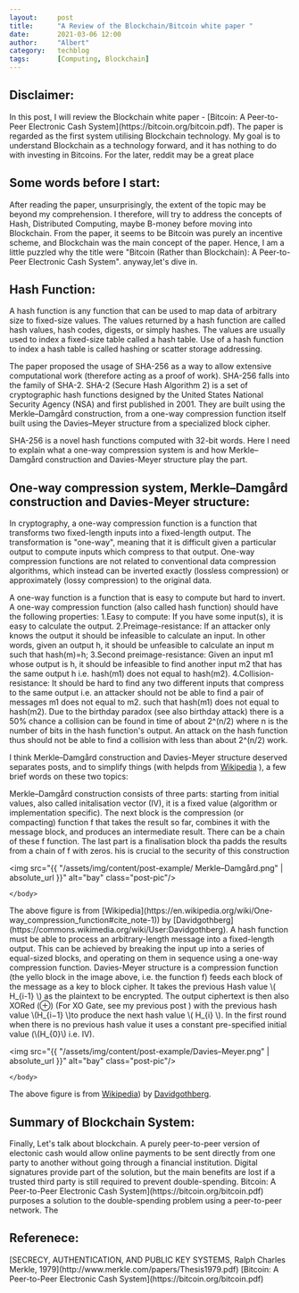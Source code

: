 ```yaml
---
layout:     post
title:      "A Review of the Blockchain/Bitcoin white paper "
date:       2021-03-06 12:00
author:     "Albert"
category:   techblog
tags:       [Computing, Blockchain] 
---
```


<html>
<head>
  <!-- Global site tag (gtag.js) - Google Analytics -->
<script async src="https://www.googletagmanager.com/gtag/js?id=G-QY6RDJK8PM"></script>
<script>
  window.dataLayer = window.dataLayer || [];
  function gtag(){dataLayer.push(arguments);}
  gtag('js', new Date());

  gtag('config', 'G-QY6RDJK8PM');
</script>
  <meta charset="utf-8">
  <meta name="viewport" content="width=device-width">
  <title>MathJax example</title>
  <script src="https://polyfill.io/v3/polyfill.min.js?features=es6"></script>
  <script id="MathJax-script" async
          src="https://cdn.jsdelivr.net/npm/mathjax@3/es5/tex-mml-chtml.js">
  </script>
</head>
<body>
 
</body>
</html>


 <h2 class="section-heading">Disclaimer:  </h2>
 In this post, I will review the Blockchain white paper - [Bitcoin: A Peer-to-Peer Electronic Cash System](https://bitcoin.org/bitcoin.pdf). The paper is regarded 
 as the first system utilising Blockchain technology. My goal is to understand Blockchain as a technology forward, and it has nothing to do with investing in Bitcoins. For the later, reddit may be a great place

 <h2 class="section-heading"> Some words before I start:  </h2>
 After reading the paper, unsurprisingly, the extent of the topic may be beyond my comprehension. I therefore, will try to address the concepts of Hash, Distributed Computing, maybe B-money before moving into Blockchain. From the paper, it seems to be Bitcoin was purely an incentive scheme, and Blockchain was the main concept of the paper. Hence, I am a little puzzled why the title were "Bitcoin (Rather than Blockchain): A Peer-to-Peer Electronic Cash System". anyway,let's dive in.
 
 <h2 class="section-heading"> Hash Function:  </h2>
 A hash function is any function that can be used to map data of arbitrary size to fixed-size values. The values returned by a hash function are called hash values, hash codes, digests, or simply hashes. The values are usually used to index a fixed-size table called a hash table. Use of a hash function to index a hash table is called hashing or scatter storage addressing.
 
The paper proposed the usage of SHA-256 as a way to allow extensive computational work (therefore acting as a proof of work). SHA-256 falls into the family of SHA-2. SHA-2 (Secure Hash Algorithm 2) is a set of cryptographic hash functions designed by the United States National Security Agency (NSA) and first published in 2001. They are built using the Merkle–Damgård construction, from a one-way compression function itself built using the Davies–Meyer structure from a specialized block cipher.

SHA-256 is a novel hash functions computed with 32-bit words. Here I need to explain what a one-way compression system is and how Merkle–Damgård construction and Davies-Meyer structure play the part. 


 <h2 class="section-heading"> One-way compression system, Merkle–Damgård construction and Davies-Meyer structure:  </h2>
In cryptography, a one-way compression function is a function that transforms two fixed-length inputs into a fixed-length output. The transformation is "one-way", meaning that it is difficult given a particular output to compute inputs which compress to that output. One-way compression functions are not related to conventional data compression algorithms, which instead can be inverted exactly (lossless compression) or approximately (lossy compression) to the original data. 

A one-way function is a function that is easy to compute but hard to invert. A one-way compression function (also called hash function) should have the following properties:
1.Easy to compute: If you have some input(s), it is easy to calculate the output.
2.Preimage-resistance: If an attacker only knows the output it should be infeasible to calculate an input. In other words, given an output h, it should be unfeasible to calculate an input m such that hash(m)=h;
3.Second preimage-resistance: Given an input m1 whose output is h, it should be infeasible to find another input m2 that has the same output h i.e. hash(m1) does not equal to hash(m2).
4.Collision-resistance: It should be hard to find any two different inputs that compress to the same output i.e. an attacker should not be able to find a pair of messages m1 does not equal to m2. such that hash(m1) does not equal to hash(m2).  Due to the birthday paradox (see also birthday attack) there is a 50% chance a collision can be found in time of about 2^(n/2)  where n is the number of bits in the hash function's output. An attack on the hash function thus should not be able to find a collision with less than about 2^(n/2) work. 

I think Merkle–Damgård construction and Davies-Meyer structure deserved separates posts, and to simplify things (with helpds from [Wikipedia](https://en.wikipedia.org/wiki/One-way_compression_function#cite_note-1) ), a few brief words on these two topics:

Merkle–Damgård construction consists of three parts: starting from initial values, also called initalisation vector (IV), it is a fixed value (algorithm or implementation specific). The next block is the compression (or compacting) function f that takes the result so far, combines it with the message block, and produces an intermediate result. There can be a chain of these f function. The last part is a finalisation block tha padds the results from a chain of f with zeros.  his is crucial to the security of this construction
<html>
  <body>

<img src="{{ "/assets/img/content/post-example/ Merkle–Damgård.png" | absolute_url }}" alt="bay" class="post-pic"/>

    </body>
</html>
The above figure is from [Wikipedia](https://en.wikipedia.org/wiki/One-way_compression_function#cite_note-1)) by [Davidgothberg](https://commons.wikimedia.org/wiki/User:Davidgothberg). A hash function must be able to process an arbitrary-length message into a fixed-length output. This can be achieved by breaking the input up into a series of equal-sized blocks, and operating on them in sequence using a one-way compression function.

<html>
  <body>
Davies-Meyer structure is a compression function (the yello block in the image above, i.e. the function f) feeds each block of the message as a key to block cipher. It takes the previous Hash value  \( H_{i-1} \) as the plaintext to be encrypted. The output ciphertext is then also XORed (⊕) (For XO Gate, see my previous post ) with the previous hash value \(H_{i−1} \)to produce the next hash value  \( H_{i} \). In the first round when there is no previous hash value it uses a constant pre-specified initial value (\(H_{0}\) i.e. IV).

   </body>
</html>

<html>
  <body>

<img src="{{ "/assets/img/content/post-example/Davies–Meyer.png" | absolute_url }}" alt="bay" class="post-pic"/>

    </body>
</html>

The above figure is from [Wikipedia](https://en.wikipedia.org/wiki/One-way_compression_function#cite_note-1)) by [Davidgothberg](https://commons.wikimedia.org/wiki/User:Davidgothberg). 

<h2 class="section-heading"> Summary of Blockchain System:  </h2>
Finally, Let's talk about blockchain. A purely peer-to-peer version of electonic cash would allow online payments to be sent directly from one party to another without going through a financial institution. Digital signatures provide part of the solution, but the main benefits are lost if a trusted third party is still required to prevent double-spending. Bitcoin: A Peer-to-Peer Electronic Cash System](https://bitcoin.org/bitcoin.pdf) purposes a solution to the double-spending problem using a peer-to-peer network. The 

 <h2 class="section-heading"> Referenece:  </h2>
[SECRECY, AUTHENTICATION, AND PUBLIC KEY SYSTEMS, Ralph Charles Merkle, 1979](http://www.merkle.com/papers/Thesis1979.pdf)
[Bitcoin: A Peer-to-Peer Electronic Cash System](https://bitcoin.org/bitcoin.pdf)
